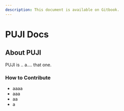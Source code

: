 ```yaml
---
description: This document is available on Gitbook.
---
```


# PUJI Docs

## About PUJI

PUJI is .. a.... that one.

### How to Contribute

* aaaa
* aaa
* aa
* a



